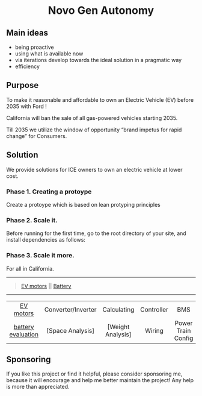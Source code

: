 <div align="center">

  # Novo Gen Autonomy


</div>

## Main ideas

- being proactive
- using what is available now
- via iterations develop towards the ideal solution in a pragmatic way
- efficiency

## Purpose
To make it reasonable and affordable to own an Electric Vehicle (EV) before 2035 with Ford !

California will ban the sale of all gas-powered vehicles starting 2035. 

Till 2035 we utilize the window of opportunity “brand impetus for rapid change” for Consumers.

## Solution

We provide solutions for ICE owners to own an electric vehicle at lower cost.

### Phase 1. Creating a protoype

Create a protoype which is based on lean protyping principles

### Phase 2. Scale it.

Before running for the first time, go to the root directory of your site, and install dependencies as follows:


### Phase 3. Scale it more.

For all in California.



***

> [EV motors](./electric_motors.md) || [Battery](./battery.md) 

***

|  |  |  |  |  |  |
|:------:|:------:|:------:|:------:|:------:|:------:|
| [EV motors](./evEngine.md) | Converter/Inverter | Calculating | Controller | BMS | [back](./) |
| [battery evaluation](./batteryEval.md) | [Space Analysis] | [Weight Analysis] | Wiring | Power Train Config | Pulling the engine |


## Sponsoring

If you like this project or find it helpful, please consider sponsoring me, because it will encourage and help me better maintain the project! Any help is more than appreciated. 
